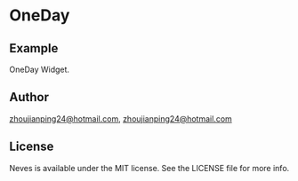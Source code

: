 # OneDay

## Example

OneDay Widget.

## Author

zhoujianping24@hotmail.com, zhoujianping24@hotmail.com

## License

Neves is available under the MIT license. See the LICENSE file for more info.
